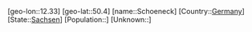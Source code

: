 ﻿---
location: [50.4,12.33]
type: City
tags:
- geo/City


SpocWebEntityId: 34139
isDeleted: false
confidential: public

---
[geo-lon::12.33]
[geo-lat::50.4]
[name::Schoeneck]
[Country::[Germany](geo/Continent/Europe/Germany.md)]
[State::[Sachsen](geo/Continent/Europe/Germany/Sachsen.md)]
[Population::]
[Unknown::]

